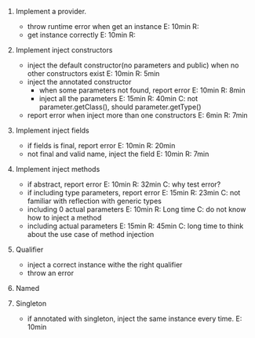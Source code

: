 1. Implement a provider. 
    - throw runtime error when get an instance E: 10min R: 
    - get instance correctly E: 10min R:

2. Implement inject constructors 
    - inject the default constructor(no parameters and public) when no other constructors exist  E: 10min R: 5min
    - inject the annotated constructor 
        - when some parameters not found, report error E: 10min R: 8min
        - inject all the parameters  E: 15min R: 40min C: not parameter.getClass(), should parameter.getType()
    - report error when inject more than one constructors E: 6min R: 7min
    
3. Implement inject fields 
    - if fields is final, report error  E: 10min R: 20min 
    - not final and valid name, inject the field E: 10min R: 7min
    

4. Implement inject methods
    - if abstract, report error E: 10min R: 32min C: why test error?
    - if including type parameters, report error E: 15min R: 23min C: not familiar with reflection with generic types
    - including 0 actual parameters E: 10min R: Long time C: do not know how to inject a method
    - including actual parameters E: 15min R: 45min C: long time to think about the use case of method injection
    
5. Qualifier 
    - inject a correct instance withe the right qualifier 
    - throw an error 

6. Named 

7. Singleton 
    - if annotated with singleton, inject the same instance every time. E: 10min
